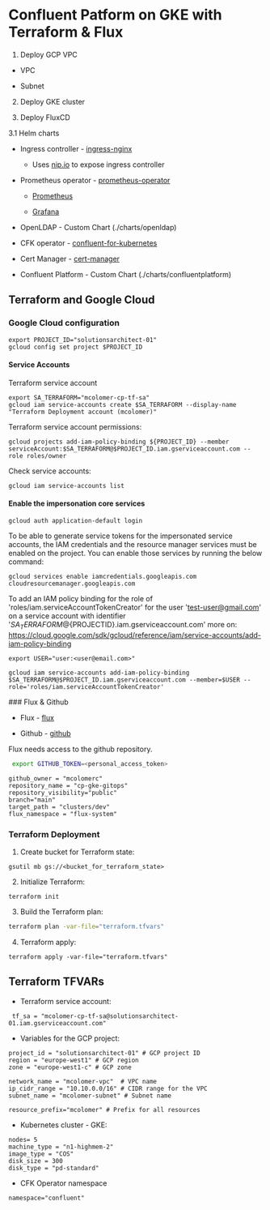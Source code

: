 # Confluent Patform on GKE with Terraform & Flux 

1. Deploy GCP VPC

* VPC

* Subnet

2. Deploy GKE cluster 

3. Deploy FluxCD 

3.1 Helm charts 

* Ingress controller - [ingress-nginx](https://kubernetes.github.io/ingress-nginx)

    * Uses [nip.io](https://nip.io) to expose ingress controller

* Prometheus operator - [prometheus-operator](https://prometheus-community.github.io/helm-charts)

    * [Prometheus](https://prometheus.io) 

    * [Grafana](https://grafana.com)

* OpenLDAP - Custom Chart (./charts/openldap)

* CFK operator - [confluent-for-kubernetes](https://packages.confluent.io/helm)

* Cert Manager - [cert-manager](https://cert-manager.io)

* Confluent Platform - Custom Chart (./charts/confluentplatform)
 

## Terraform and Google Cloud 

### Google Cloud configuration

```shell
export PROJECT_ID="solutionsarchitect-01"
gcloud config set project $PROJECT_ID
```

#### Service Accounts 

Terraform service account

```shell
export SA_TERRAFORM="mcolomer-cp-tf-sa"
gcloud iam service-accounts create $SA_TERRAFORM --display-name "Terraform Deployment account (mcolomer)" 
```

Terraform service account permissions:

```shell
gcloud projects add-iam-policy-binding ${PROJECT_ID} --member serviceAccount:$SA_TERRAFORM@$PROJECT_ID.iam.gserviceaccount.com --role roles/owner
```

Check service accounts: 

```shell
gcloud iam service-accounts list
```

#### Enable the impersonation core services

```shell 
gcloud auth application-default login
```

To be able to generate service tokens for the impersonated service accounts, the IAM credentials and the resource manager services must be enabled on the project. 
You can enable those services by running the below command:

```shell 
gcloud services enable iamcredentials.googleapis.com cloudresourcemanager.googleapis.com
```

To add an IAM policy binding for the role of 'roles/iam.serviceAccountTokenCreator' for the user 'test-user@gmail.com' on a service account with identifier '${SA_TERRAFORM}@${PROJECTID}.iam.gserviceaccount.com' more on: https://cloud.google.com/sdk/gcloud/reference/iam/service-accounts/add-iam-policy-binding

```shell
export USER="user:<user@email.com>" 
```

```shell 
gcloud iam service-accounts add-iam-policy-binding $SA_TERRAFORM@$PROJECT_ID.iam.gserviceaccount.com --member=$USER --role='roles/iam.serviceAccountTokenCreator'
```

### Flux & Github 

  * Flux - [flux](https://flux.io)

  * Github - [github](https://github.com)

Flux needs access to the github repository. 

```sh
 export GITHUB_TOKEN=<personal_access_token>
```

    github_owner = "mcolomerc"
    repository_name = "cp-gke-gitops" 
    repository_visibility="public" 
    branch="main" 
    target_path = "clusters/dev" 
    flux_namespace = "flux-system" 

### Terraform Deployment 

1) Create bucket for Terraform state:

```shell 
gsutil mb gs://<bucket_for_terraform_state>
``` 

2) Initialize Terraform: 
 
```shell 
terraform init
``` 

3) Build the Terraform plan:  

```sh
terraform plan -var-file="terraform.tfvars"
```

4) Terraform apply: 

```shell 
terraform apply -var-file="terraform.tfvars"
``` 
 

## Terraform TFVARs

* Terraform service account:

```
 tf_sa = "mcolomer-cp-tf-sa@solutionsarchitect-01.iam.gserviceaccount.com"
```
 
* Variables for the GCP project:

```
project_id = "solutionsarchitect-01" # GCP project ID
region = "europe-west1" # GCP region
zone = "europe-west1-c" # GCP zone 
 
network_name = "mcolomer-vpc"  # VPC name
ip_cidr_range = "10.10.0.0/16" # CIDR range for the VPC
subnet_name = "mcolomer-subnet" # Subnet name

resource_prefix="mcolomer" # Prefix for all resources
```

* Kubernetes cluster - GKE:

```
nodes= 5
machine_type = "n1-highmem-2"
image_type = "COS"
disk_size = 300
disk_type = "pd-standard" 
```

* CFK Operator namespace

```  
namespace="confluent"
```

 


 